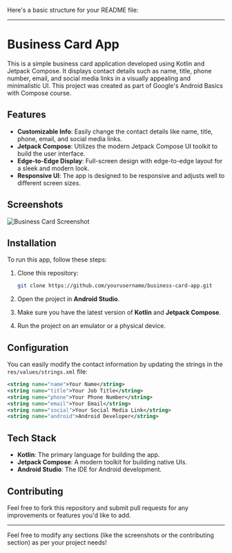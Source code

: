 Here's a basic structure for your README file:

---

# Business Card App

This is a simple business card application developed using Kotlin and Jetpack Compose. It displays contact details such as name, title, phone number, email, and social media links in a visually appealing and minimalistic UI. This project was created as part of Google's Android Basics with Compose course.

## Features

- **Customizable Info**: Easily change the contact details like name, title, phone, email, and social media links.
- **Jetpack Compose**: Utilizes the modern Jetpack Compose UI toolkit to build the user interface.
- **Edge-to-Edge Display**: Full-screen design with edge-to-edge layout for a sleek and modern look.
- **Responsive UI**: The app is designed to be responsive and adjusts well to different screen sizes.

## Screenshots

![Business Card Screenshot](screenshot.png)

## Installation

To run this app, follow these steps:

1. Clone this repository:
    ```bash
    git clone https://github.com/yourusername/business-card-app.git
    ```

2. Open the project in **Android Studio**.

3. Make sure you have the latest version of **Kotlin** and **Jetpack Compose**.

4. Run the project on an emulator or a physical device.

## Configuration

You can easily modify the contact information by updating the strings in the `res/values/strings.xml` file:

```xml
<string name="name">Your Name</string>
<string name="title">Your Job Title</string>
<string name="phone">Your Phone Number</string>
<string name="email">Your Email</string>
<string name="social">Your Social Media Link</string>
<string name="android">Android Developer</string>
```

## Tech Stack

- **Kotlin**: The primary language for building the app.
- **Jetpack Compose**: A modern toolkit for building native UIs.
- **Android Studio**: The IDE for Android development.

## Contributing

Feel free to fork this repository and submit pull requests for any improvements or features you'd like to add.


---

Feel free to modify any sections (like the screenshots or the contributing section) as per your project needs!
